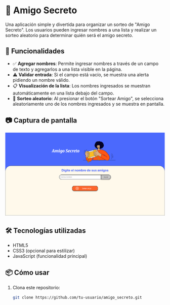 # 🎁 Amigo Secreto

Una aplicación simple y divertida para organizar un sorteo de "Amigo Secreto". Los usuarios pueden ingresar nombres a una lista y realizar un sorteo aleatorio para determinar quién será el amigo secreto.

## 🚀 Funcionalidades

- ✅ **Agregar nombres**: Permite ingresar nombres a través de un campo de texto y agregarlos a una lista visible en la página.
- ⚠️ **Validar entrada**: Si el campo está vacío, se muestra una alerta pidiendo un nombre válido.
- 📋 **Visualización de la lista**: Los nombres ingresados se muestran automáticamente en una lista debajo del campo.
- 🎲 **Sorteo aleatorio**: Al presionar el botón "Sortear Amigo", se selecciona aleatoriamente uno de los nombres ingresados y se muestra en pantalla.

## 📷 Captura de pantalla

![alt text](assets\image.png)

## 🛠️ Tecnologías utilizadas

- HTML5
- CSS3 (opcional para estilizar)
- JavaScript (funcionalidad principal)

## 📦 Cómo usar

1. Clona este repositorio:

   ```bash
   git clone https://github.com/tu-usuario/amigo_secreto.git
   ```
